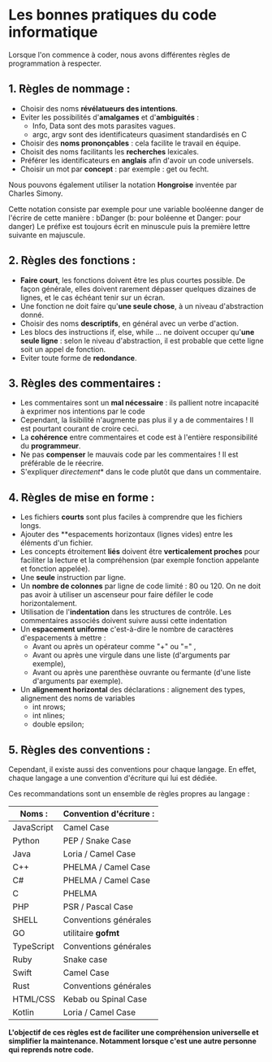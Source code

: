 # Les bonnes pratiques du code informatique

Lorsque l'on commence à coder, nous avons différentes règles de programmation à respecter. 

## 1. Règles de nommage :
  * Choisir des noms **révélatueurs des intentions**.
  * Eviter les possibilités d'**amalgames** et d'**ambiguités** :
    * Info, Data sont des mots parasites vagues.
    * argc, argv sont des identificateurs quasiment standardisés en C
  * Choisir des **noms prononçables** : cela facilite le travail en équipe.
  * Choisit des noms facilitants les **recherches** lexicales.
  * Préférer les identificateurs en **anglais** afin d'avoir un code universels.
  * Choisir un mot par **concept** : par exemple : get ou fecht.

Nous pouvons également utiliser la notation **Hongroise** inventée par Charles Simony. 

Cette notation consiste par exemple pour une variable booléenne danger de l'écrire de cette manière : bDanger (b: pour boléenne et Danger: pour danger)
Le préfixe est toujours écrit en minuscule puis la première lettre suivante en majuscule.

## 2. Règles des fonctions :
  * **Faire court**, les fonctions doivent être les plus courtes possible. De façon générale, elles doivent rarement dépasser quelques dizaines de lignes, et le cas échéant tenir sur un écran.
  * Une fonction ne doit faire qu'**une seule chose**, à un niveau d'abstraction donné.
  * Choisir des noms **descriptifs**, en général avec un verbe d'action.
  * Les blocs des instructions if, else, while ... ne doivent occuper qu'**une seule ligne** : selon le niveau d'abstraction, il est probable que cette ligne soit un appel de fonction. 
  * Eviter toute forme de **redondance**.

## 3. Règles des commentaires :
  * Les commentaires sont un **mal nécessaire** : ils pallient notre incapacité à exprimer nos intentions par le code
  * Cependant, la lisibilité n'augmente pas plus il y a de commentaires ! Il est pourtant courant de croire ceci.
  * La **cohérence** entre commentaires et code est à l'entière responsibilité du **programmeur**.
  * Ne pas **compenser** le mauvais code par les commentaires ! Il est préférable de le réecrire.
  * S'expliquer *directement** dans le code plutôt que dans un commentaire.

## 4. Règles de mise en forme :
  * Les fichiers **courts** sont plus faciles à comprendre que les fichiers longs.
  * Ajouter des **espacements horizontaux (lignes vides) entre les éléments d'un fichier.
  * Les concepts étroitement **liés** doivent être **verticalement proches** pour faciliter la lecture et la compréhension (par exemple fonction appelante et fonction appelée).
  * Une **seule** instruction par ligne.
  * Un **nombre de colonnes** par ligne de code limité : 80 ou 120. On ne doit pas avoir à utiliser un ascenseur pour faire défiler le code horizontalement.
  * Utilisation de l'**indentation** dans les structures de contrôle. Les commentaires associés doivent suivre aussi cette indentation
  * Un **espacement uniforme** c'est-à-dire le nombre de caractères d'espacements à mettre :
    * Avant ou après un opérateur comme "+" ou "=" ,
    * Avant ou après une virgule dans une liste (d'arguments par exemple),
    * Avant ou après une parenthèse ouvrante ou fermante (d'une liste d'arguments par exemple).
  * Un **alignement horizontal** des déclarations : alignement des types, alignement des noms de variables
    * int	nrows;
    * int	nlines;
    * double	epsilon;

## 5. Règles des conventions :

Cependant, il existe aussi des conventions pour chaque langage. En effet, chaque langage a une convention d'écriture qui lui est dédiée. 

Ces recommandations sont un ensemble de règles propres au langage :

| Noms :        | Convention d'écriture : |
| ------------- | ----------------------- |
| JavaScript	| Camel Case		  |
| Python	| PEP / Snake Case	  |
| Java		| Loria / Camel Case	  |
| C++		| PHELMA / Camel Case	  |
| C#		| PHELMA / Camel Case	  |
| C		| PHELMA		  |
| PHP		| PSR / Pascal Case	  |
| SHELL		| Conventions générales	  |
| GO		| utilitaire **gofmt**	  |
| TypeScript	| Conventions générales	  |
| Ruby		| Snake case		  |
| Swift		| Camel Case		  |
| Rust		| Conventions générales	  |
| HTML/CSS	| Kebab ou Spinal Case	  | 
| Kotlin	| Loria / Camel Case	  |


**L'objectif de ces règles est de faciliter une compréhension universelle et simplifier la maintenance. Notamment lorsque c'est une autre personne qui reprends notre code.**
